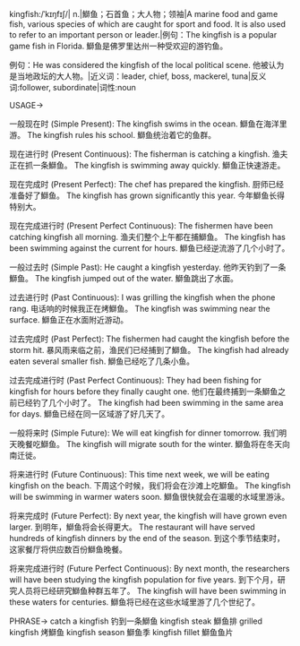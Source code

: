 kingfish:/ˈkɪŋfɪʃ/| n.|鰤鱼；石首鱼；大人物；领袖|A marine food and game fish, various species of which are caught for sport and food.  It is also used to refer to an important person or leader.|例句：The kingfish is a popular game fish in Florida.  鰤鱼是佛罗里达州一种受欢迎的游钓鱼。

例句：He was considered the kingfish of the local political scene.  他被认为是当地政坛的大人物。|近义词：leader, chief, boss, mackerel, tuna|反义词:follower, subordinate|词性:noun


USAGE->

一般现在时 (Simple Present):
The kingfish swims in the ocean. 鰤鱼在海洋里游。
The kingfish rules his school. 鰤鱼统治着它的鱼群。

现在进行时 (Present Continuous):
The fisherman is catching a kingfish. 渔夫正在抓一条鰤鱼。
The kingfish is swimming away quickly. 鰤鱼正快速游走。

现在完成时 (Present Perfect):
The chef has prepared the kingfish.  厨师已经准备好了鰤鱼。
The kingfish has grown significantly this year. 今年鰤鱼长得特别大。

现在完成进行时 (Present Perfect Continuous):
The fishermen have been catching kingfish all morning. 渔夫们整个上午都在捕鰤鱼。
The kingfish has been swimming against the current for hours.  鰤鱼已经逆流游了几个小时了。

一般过去时 (Simple Past):
He caught a kingfish yesterday. 他昨天钓到了一条鰤鱼。
The kingfish jumped out of the water. 鰤鱼跳出了水面。

过去进行时 (Past Continuous):
I was grilling the kingfish when the phone rang.  电话响的时候我正在烤鰤鱼。
The kingfish was swimming near the surface. 鰤鱼正在水面附近游动。

过去完成时 (Past Perfect):
The fishermen had caught the kingfish before the storm hit.  暴风雨来临之前，渔民们已经捕到了鰤鱼。
The kingfish had already eaten several smaller fish.  鰤鱼已经吃了几条小鱼。

过去完成进行时 (Past Perfect Continuous):
They had been fishing for kingfish for hours before they finally caught one. 他们在最终捕到一条鰤鱼之前已经钓了几个小时了。
The kingfish had been swimming in the same area for days. 鰤鱼已经在同一区域游了好几天了。

一般将来时 (Simple Future):
We will eat kingfish for dinner tomorrow. 我们明天晚餐吃鰤鱼。
The kingfish will migrate south for the winter. 鰤鱼将在冬天向南迁徙。


将来进行时 (Future Continuous):
This time next week, we will be eating kingfish on the beach.  下周这个时候，我们将会在沙滩上吃鰤鱼。
The kingfish will be swimming in warmer waters soon. 鰤鱼很快就会在温暖的水域里游泳。

将来完成时 (Future Perfect):
By next year, the kingfish will have grown even larger. 到明年，鰤鱼将会长得更大。
The restaurant will have served hundreds of kingfish dinners by the end of the season.  到这个季节结束时，这家餐厅将供应数百份鰤鱼晚餐。

将来完成进行时 (Future Perfect Continuous):
By next month, the researchers will have been studying the kingfish population for five years. 到下个月，研究人员将已经研究鰤鱼种群五年了。
The kingfish will have been swimming in these waters for centuries.  鰤鱼将已经在这些水域里游了几个世纪了。

PHRASE->
catch a kingfish 钓到一条鰤鱼
kingfish steak 鰤鱼排
grilled kingfish 烤鰤鱼
kingfish season 鰤鱼季
kingfish fillet 鰤鱼鱼片
